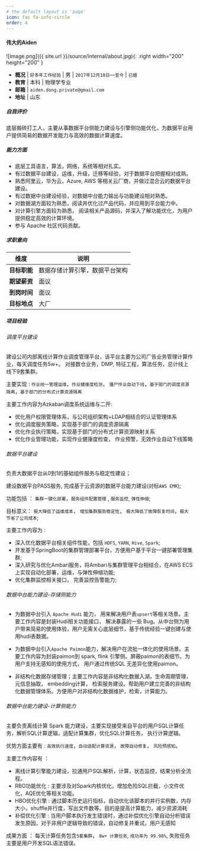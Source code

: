 ```yaml
---
# the default layout is 'page'
icon: fas fa-info-circle
order: 4
---
```


#### 伟大的Aiden

![image.png]({{ site.url }}/source/internal/about.jpg){: .right width="200" height="200" }


- **概况** | `好多年工作经验` | 男 | `2017年12月10日`—`至今` |   `已婚` 
- **教育** | 本科 | 物理学专业 
- **邮箱** | `aiden.dong.private@gmail.com` 
- **地址** | 山东

##### 自我评价

底层搬砖打工人，主要从事数据平台侧能力建设与引擎侧功能优化，为数据平台用户提供简易的数据开发能力与高效的数据计算速度。

##### 能力方面

- 底层工具语言，算法，网络，系统等相对扎实。
- 有过数据平台建设，运维，升级，迁移等经验，对于数据平台把握相对成熟。
-  熟悉阿里云，华为云，Azure,  AWS 等相关云厂商，并做过混合云的数据平台建设。
- 有过数据中台建设经验，对数据中台能力输出与功能建设相对熟悉。
- 对数据湖方面较为熟悉，阅读并优化过产品代码，并应用到平台能力中。
- 对计算引擎方面较为熟悉， 阅读相关产品源码，并深入了解功能优化，为用户提供稳定高效的计算环境。
- 参与 Apache 社区代码贡献。

##### 求职意向

维度 | 说明 |
-- | -- | 
**目标职能** | 数据存储计算引擎，数据平台架构 | 
**期望薪资** | 面议 |
**到岗时间** | 面议 |
**目标地点** | 大厂 | 

##### 项目经验

###### 调度平台建设

建设公司内部离线计算作业调度管理平台，该平台主要为公司广告业务管理计算作业，每天调度任务5w+。
对接数仓业务，DMP, 特征工程，算法任务，总计线上线下9套集群。

主要实现 : `作业统一管理运维`，`作业健康度检测`， `僵尸作业自动下线`，`基于部门的调度资源隔离`，`基于部门的分布式计算资源隔离`

主要工作内容为Azkaban调度系统运维与二开: 

- 优化用户权限管理体系，与公司组织架构+LDAP相结合的认证管理体系
- 优化调度服务策略，实现基于部门的调度资源隔离
- 优化作业执行策略，实现基于部门的分布式计算资源映射关系
- 优化作业管理功能，实现作业健康度检查， 作业预警，无效作业自动下线策略

###### 数据平台建设

负责大数据平台从0到1的基础组件服务与稳定性建设；

建设数据平台PASS服务, 完成基于云资源的数据平台能力建设(对标`AWS EMR`);

功能包括 ： `集群一键化部署`，`服务组件配置管理` , `服务监控`, `弹性伸缩`;

目标意义： `极大降低了运维成本`， `增加集群服务稳定性`， `极大降低了故障恢复时间`，`极大节省了公司成本`;

主要工作内容为 : 

- 深入优化数据平台相关组件性能，包括 `HDFS`, `YARN`, `Hive`, `Spark`; 
- 开发基于SpringBoot的集群管理部署平台，方便用户基于平台一键部署管理集群;
- 深入研究与优化Ambari服务，将Ambari与集群管理平台相结合，在AWS ECS上实现自动化部署，运维，与弹性伸缩功能;
- 优化集群监控相关接口， 完善监控告警能力;

###### 数据中台能力建设-存储侧能力

- 为数据中台引入 `Apache Hudi` 能力， 用来解决用户表`upsert`等相关场景。主要工作内容是封装Hudi相关功能接口， 解决暴露的一些 Bug。从中台侧为用户带来简易的使用体验，用户无需关心底层细节，基于传统经验一键创建与使用hudi表数据。

- 为数据中台引入`Apache Paimon`能力，解决用户在流批一体化的使用场景。主要工作内容为封装paimon到 spark, flink 引擎侧。屏蔽paimon的表细节。为用户支持无感知的使用方式， 用户通过传统SQL 无差异化使用paimon。

- 非结构化数据存储管理；主要工作内容是非结构化数据入湖，生命周期管理， 元信息抽取， embedding计算， 检索服务建设。帮助用户建立完善的非结构化数据管理体系。方便用户对非结构化数据维护，检索，计算能力。


###### 数据中台能力建设-计算侧能力

主要负责离线计算 Spark 能力建设，主要实现接受来自平台的用户SQL计算任务，解析SQL计算逻辑，适配计算集群，优化SQL计算任务， 执行计算逻辑。

优势方面主要有 : `高效执行速度`，`自动适配计算资源`， `故障自动修复`， `风险预感知`。

主要工作内容有 ： 

- 离线计算引擎能力建设，拉通用户SQL解析，计算，状态监控，结果分析全流程。
- RBO功能优化 : 主要涉及对Spark内核优化，增加危险SQL拦截，小文件优化，AQE优化等相关功能。
- HBO优化引擎 : 通过脚本历史运行指标，自动优化该脚本的并行实例数，内存大小，shuffle并行度，写出文件数等。目的是提高计算能力，减少资源消耗
- 补偿优化引擎 : 当用户脚本执行发生错误时，通过补偿优化引擎自动分析错误发生原因，对于非用户逻辑导致的错误，自动修复并重试，用户无感知 

成果方面 ： 每天计算任务包含`5套集群`， `8w+ 计算任务`, `成功率为 99.98%`, 失败任务主要是用户开发SQL语法错误。